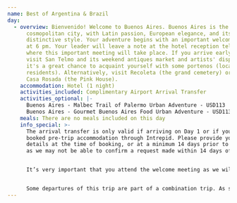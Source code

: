 ```yaml
---
name: Best of Argentina & Brazil
day:
  - overview: Bienvenido! Welcome to Buenos Aires. Buenos Aires is the ultimate
      cosmopolitan city, with Latin passion, European elegance, and its own
      distinctive style. Your adventure begins with an important welcome meeting
      at 6 pm. Your leader will leave a note at the hotel reception telling you
      where this important meeting will take place. If you arrive early, why not
      visit San Telmo and its weekend antiques market and artists' displays –
      it's a great chance to acquaint yourself with some portenos (local
      residents). Alternatively, visit Recoleta (the grand cemetery) or perhaps
      Casa Rosada (the Pink House).
    accommodation: Hotel (1 night)
    activities_included: Complimentary Airport Arrival Transfer
    activities_optional: |-
      Buenos Aires - Malbec Trail of Palermo Urban Adventure - USD113
      Buenos Aires - Gourmet Buenos Aires Food Urban Adventure - USD113
    meals: There are no meals included on this day
    info_special: >-
      The arrival transfer is only valid if arriving on Day 1 or if you have
      booked pre-trip accommodation through Intrepid. Please provide your flight
      details at the time of booking, or at a minimum 14 days prior to travel,
      as we may not be able to confirm a request made within 14 days of travel.


      It’s very important that you attend the welcome meeting as we will be collecting insurance details and next of kin information at this time. If you are going to be late please let your travel agent or hotel reception know. Ask reception or look for a note in the lobby for more information on where the meeting will take place.


      Some departures of this trip are part of a combination trip. As such, some of your fellow travellers may have started their trip 8 days ago in Santiago on Chile, Argentina & Brazil (GPKRC), or 15 days ago in Lima on Best of Peru, Argentina & Brazil (GGKPC), or 20 days ago in Lima on Highlights of South America (GGCRC)
---
```

